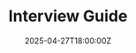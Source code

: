 ---
title: Interview Guide
linkTitle: Interview Guide
date: '2025-04-27T18:00:00Z'
weight: 1
description: Prepare for your interview by reviewing the job description, researching
  the company, and coming with questions. Interviews are currently virtual, and resources
  for various roles are available through your recruiter.
draft: false
ref: interview-guide
---